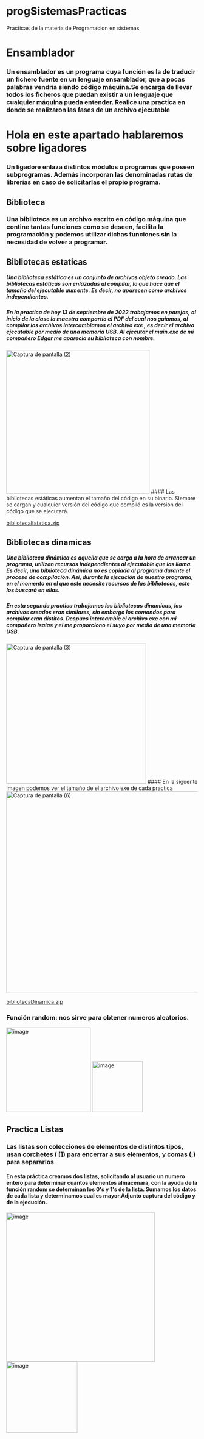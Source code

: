 # progSistemasPracticas
Practicas de la materia de Programacion en sistemas
# Ensamblador
### Un ensamblador es un programa cuya función es la de traducir un fichero fuente en un lenguaje ensamblador, que a pocas palabras vendría siendo código máquina.Se encarga de llevar todos los ficheros que puedan existir a un lenguaje que cualquier máquina pueda entender. Realice una practica en donde se realizaron las fases de un archivo ejecutable

# Hola en este apartado hablaremos sobre ligadores 
### Un ligadore enlaza distintos módulos o programas que poseen subprogramas. Además incorporan las denominadas rutas de librerías en caso de solicitarlas el propio programa.
## Biblioteca
### Una biblioteca es un archivo escrito en código máquina que contine tantas funciones como se deseen, facilita la programación y podemos utilizar dichas funciones sin la necesidad de volver a programar. 
## Bibliotecas estaticas
##### Una biblioteca estática es un conjunto de archivos objeto creado. Las bibliotecas estáticas son enlazadas al compilar, lo que hace que el tamaño del ejecutable aumente. Es decir, no aparecen como archivos independientes.
##### En la practica de hoy 13 de septiembre de 2022 trabajamos en parejas, al inicio de la clase la maestra compartio el PDF del cual nos guiamos, al compilar los archivos intercambiamos el archivo exe , es decir el archivo ejecutable por medio de una memoria USB. Al ejecutar el main.exe de mi compañero Edgar me aparecia su biblioteca con nombre.
<img width="377" alt="Captura de pantalla (2)" src="https://user-images.githubusercontent.com/111407329/189919793-74b180f3-0572-4175-801f-ff249da1dbe3.png">
#### Las bibliotecas estáticas aumentan el tamaño del código en su binario. Siempre se cargan y cualquier versión del código que compiló es la versión del código que se ejecutará. 

[bibliotecaEstatica.zip](https://github.com/vanessa541/progSistemasPracticas/files/9592591/bibliotecaEstatica.zip)

## Bibliotecas dinamicas
##### Una biblioteca dinámica es aquella que se carga a la hora de arrancar un programa, utilizan recursos independientes al ejecutable que las llama. Es decir, una biblioteca dinámica no es copiada al programa durante el proceso de compilación. Así, durante la ejecución de nuestro programa, en el momento en el que este necesite recursos de las bibliotecas, este los buscará en ellas.
##### En esta segunda practica trabajamos las bibliotecas dinamicas, los archivos creados eran similares, sin embargo los comandos para compilar eran distitos. Despues intercambie el archivo exe con mi compañero Isaias y el me proporciono el suyo por medio de una memoria USB.

<img width="368" alt="Captura de pantalla (3)" src="https://user-images.githubusercontent.com/111407329/190032400-1ab5d1bb-471d-49de-9886-c0e7368b464d.png">
#### En la siguente imagen podemos ver el tamaño de el archivo exe de cada practica 
<img width="530" alt="Captura de pantalla (6)" src="https://user-images.githubusercontent.com/111407329/190033444-39390b86-ff31-4662-802a-9de86ddb6381.png">

[bibliotecaDinamica.zip](https://github.com/vanessa541/progSistemasPracticas/files/9592590/bibliotecaDinamica.zip)


### Función random: nos sirve para obtener numeros aleatorios.

<img width="222" alt="image" src="https://user-images.githubusercontent.com/111407329/195732994-29a127a7-cc13-416d-92a7-3a5b1eb473a8.png">
<img width="133" alt="image" src="https://user-images.githubusercontent.com/111407329/195733029-b39a40cd-9e5e-445e-ab8d-df8b8c9c50df.png">

## Practica Listas
### Las listas son colecciones de elementos de distintos tipos, usan corchetes ( []) para encerrar a sus elementos, y comas (,) para separarlos.
#### En esta práctica creamos dos listas, solicitando al usuario un numero entero para determinar cuantos elementos almacenara, con la ayuda de la función random se determinan los 0's y 1's de la lista. Sumamos los datos de cada lista y determinamos cual es mayor.Adjunto captura del código y de la ejecución.

<img width="391" alt="image" src="https://user-images.githubusercontent.com/111407329/195733130-6427ade2-45cd-4595-ba22-a9097ff7e808.png">

<img width="187" alt="image" src="https://user-images.githubusercontent.com/111407329/195733110-0da0a18c-8ba7-45a2-810a-07da4e9d6685.png">

